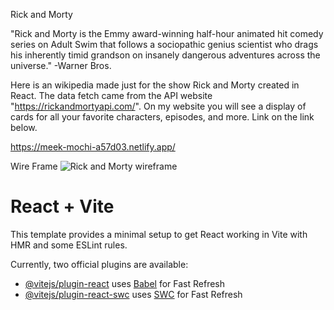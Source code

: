 Rick and Morty 

"Rick and Morty is the Emmy award-winning half-hour animated hit comedy series on Adult Swim that follows a sociopathic genius scientist who drags his inherently timid grandson on insanely dangerous adventures across the universe." -Warner Bros. 

Here is an wikipedia made just for the show Rick and Morty created in React. The data fetch came from the API website "https://rickandmortyapi.com/". On my website you will see a display of cards for all your favorite characters, episodes, and more. Link on the link below.

https://meek-mochi-a57d03.netlify.app/

Wire Frame 
![Rick and Morty wireframe](https://github.com/Mbwood92/Project2/assets/146128694/a2a41d81-2c6a-486b-9e0b-444362e3824b)


# React + Vite
This template provides a minimal setup to get React working in Vite with HMR and some ESLint rules.

Currently, two official plugins are available:

- [@vitejs/plugin-react](https://github.com/vitejs/vite-plugin-react/blob/main/packages/plugin-react/README.md) uses [Babel](https://babeljs.io/) for Fast Refresh
- [@vitejs/plugin-react-swc](https://github.com/vitejs/vite-plugin-react-swc) uses [SWC](https://swc.rs/) for Fast Refresh

